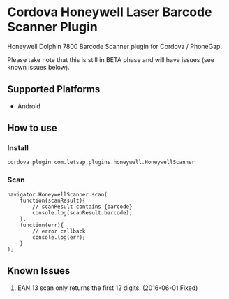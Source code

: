 Cordova Honeywell Laser Barcode Scanner Plugin
==============

Honeywell Dolphin 7800 Barcode Scanner plugin for Cordova / PhoneGap.

Please take note that this is still in BETA phase and will have issues (see known issues below).


## Supported Platforms

- Android

## How to use

### Install

	cordova plugin com.letsap.plugins.honeywell.HoneywellScanner

### Scan

	navigator.HoneywellScanner.scan(
		function(scanResult){
			// scanResult contains {barcode}
			console.log(scanResult.barcode);
		},
		function(err){
			// error callback
			console.log(err);
		}
	);

	
## Known Issues

1. EAN 13 scan only returns the first 12 digits. (2016-06-01 Fixed)